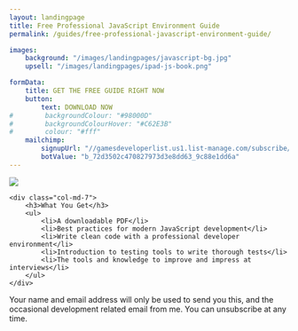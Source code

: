 ```yaml
---
layout: landingpage
title: Free Professional JavaScript Environment Guide
permalink: /guides/free-professional-javascript-environment-guide/

images:
    background: "/images/landingpages/javascript-bg.jpg"
    upsell: "/images/landingpages/ipad-js-book.png"

formData:
    title: GET THE FREE GUIDE RIGHT NOW
    button:
        text: DOWNLOAD NOW
#        backgroundColour: "#98000D"
#        backgroundColourHover: "#C62E3B"
#        colour: "#fff"
    mailchimp:
        signupUrl: "//gamesdeveloperlist.us1.list-manage.com/subscribe/post?u=72d3502c470827973d3e8dd63&amp;id=9c88e1dd6a"
        botValue: "b_72d3502c470827973d3e8dd63_9c88e1dd6a"
---
```


<div class="row">
    <div class="col-md-5">
        <img src="{{ page.images.upsell }}" class="img-responsive">
    </div>

    <div class="col-md-7">
        <h3>What You Get</h3>
        <ul>
            <li>A downloadable PDF</li>
            <li>Best practices for modern JavaScript development</li>
            <li>Write clean code with a professional developer environment</li>
            <li>Introduction to testing tools to write thorough tests</li>
            <li>The tools and knowledge to improve and impress at interviews</li>
        </ul>
    </div>
</div>

Your name and email address will only be used to send you this, and the occasional development related email from me. You can unsubscribe at any time.
